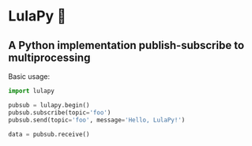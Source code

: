 # LulaPy 🦑

## A Python implementation publish-subscribe to multiprocessing

Basic usage:
```python
import lulapy

pubsub = lulapy.begin()
pubsub.subscribe(topic='foo')
pubsub.send(topic='foo', message='Hello, LulaPy!')

data = pubsub.receive()
```